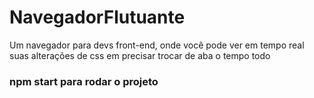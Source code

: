 # NavegadorFlutuante
Um navegador para devs front-end, onde você pode ver em tempo real suas alterações de css em precisar trocar de aba o tempo todo

### npm start para rodar o projeto
